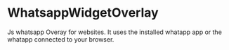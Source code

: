 # WhatsappWidgetOverlay
Js whatsapp Overay for websites. It uses the installed whatapp app or the whatapp connected to your browser.
